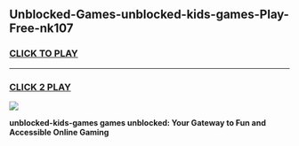 
## Unblocked-Games-unblocked-kids-games-Play-Free-nk107
<h3>
<a href="https://premium76.site?title=unblocked-kids-games&ref=17A">CLICK TO PLAY</a></h3>
<hr>

<h3>
<a href="https://premium76.site?title=unblocked-kids-games&ref=17A">CLICK 2 PLAY</a>
  
</h3>

<a href="https://premium76.site?title=unblocked-kids-games&ref=17A"><img src="https://clearcache.store/games.png"></a>


**unblocked-kids-games games unblocked: Your Gateway to Fun and Accessible Online Gaming**
